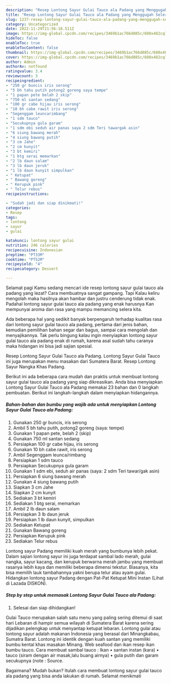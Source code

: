 ```yaml
---
description: "Resep Lontong Sayur Gulai Tauco ala Padang yang Menggugah Selera, Buat Buka Puasa}"
title: "Resep Lontong Sayur Gulai Tauco ala Padang yang Menggugah Selera, Buat Buka Puasa}"
slug: 1237-resep-lontong-sayur-gulai-tauco-ala-padang-yang-menggugah-selera-buat-buka-puasa
category: Uncategorized
date: 2022-11-29T21:56:18.511Z
image: https://img-global.cpcdn.com/recipes/3469b1ac766d885c/680x482cq70/lontong-sayur-gulai-tauco-ala-padang-foto-resep-utama.jpg
hideToc: false
enableToc: true
enableTocContent: false
thumbnail: https://img-global.cpcdn.com/recipes/3469b1ac766d885c/680x482cq70/lontong-sayur-gulai-tauco-ala-padang-foto-resep-utama.jpg
cover: https://img-global.cpcdn.com/recipes/3469b1ac766d885c/680x482cq70/lontong-sayur-gulai-tauco-ala-padang-foto-resep-utama.jpg
author: Admin
authorAv: notfound
ratingvalue: 3.4
reviewcount: 3
recipeingredient:
- "250 gr buncis iris serong"
- "5 bh tahu putih potong2 goreng saya tempe"
- "1 papan pete belah 2 skip"
- "750 ml santan sedang"
- "100 gr cabe hijau iris serong"
- "10 bh cabe rawit iris serong"
- "Segenggam leuncarimbang"
- "1 sdm tauco"
- "Secukupnya gula garam"
- "1 sdm ebi seduh air panas saya 2 sdm Teri tawargak asin"
- "6 siung bawang merah"
- "4 siung bawang putih"
- "3 cm Jahe"
- "2 cm kunyit"
- "3 bt kemiri"
- "1 btg serai memarkan"
- "2 lb daun salam"
- "3 lb daun jeruk"
- "1 lb daun kunyit simpulkan"
- " Ketupat"
- " Bawang goreng"
- " Kerupuk pink"
- " Telur rebus"
recipeinstructions:

- "Sudah jadi dan siap dinikmati!"
categories:
- Resep
tags:
- lontong
- sayur
- gulai

katakunci: lontong sayur gulai 
nutrition: 246 calories
recipecuisine: Indonesian
preptime: "PT33M"
cooktime: "PT52M"
recipeyield: "4"
recipecategory: Dessert

---
```



Selamat pagi Kamu sedang mencari ide resep lontong sayur gulai tauco ala padang yang lezat? Cara membuatnya sangat gampang. Tapi Kalau keliru mengolah maka hasilnya akan hambar dan justru cenderung tidak enak. Padahal lontong sayur gulai tauco ala padang yang enak harusnya Kan mempunyai aroma dan rasa yang mampu memancing selera kita.


Ada beberapa hal yang sedikit banyak berpengaruh terhadap kualitas rasa dari lontong sayur gulai tauco ala padang, pertama dari jenis bahan, kemudian pemilihan bahan segar dan bagus, sampai cara mengolah dan menyajikannya. Tak perlu bingung kalau ingin menyiapkan lontong sayur gulai tauco ala padang enak di rumah, karena asal sudah tahu caranya maka hidangan ini bisa jadi sajian spesial.

Resep Lontong Sayur Gulai Tauco ala Padang. Lontong Sayur Gulai Tauco ini juga merupakan menu masakan dari Sumatera Barat. Resep Lontong Sayur Nangka Khas Padang.


Berikut ini ada beberapa cara mudah dan praktis untuk membuat lontong sayur gulai tauco ala padang yang siap dikreasikan. Anda bisa menyiapkan Lontong Sayur Gulai Tauco ala Padang memakai 23 bahan dan 0 langkah pembuatan. Berikut ini langkah-langkah dalam menyiapkan hidangannya.

<!--inarticleads1-->

##### Bahan-bahan dan bumbu yang wajib ada untuk menyiapkan Lontong Sayur Gulai Tauco ala Padang:

1. Gunakan 250 gr buncis, iris serong
1. Ambil 5 bh tahu putih, potong2 goreng (saya: tempe)
1. Gunakan 1 papan pete, belah 2 (skip)
1. Gunakan 750 ml santan sedang
1. Persiapkan 100 gr cabe hijau, iris serong
1. Gunakan 10 bh cabe rawit, iris serong
1. Ambil Segenggam leunca/rimbang
1. Persiapkan 1 sdm tauco
1. Persiapkan Secukupnya gula garam
1. Gunakan 1 sdm ebi, seduh air panas (saya: 2 sdm Teri tawar/gak asin)
1. Persiapkan 6 siung bawang merah
1. Gunakan 4 siung bawang putih
1. Siapkan 3 cm Jahe
1. Siapkan 2 cm kunyit
1. Sediakan 3 bt kemiri
1. Sediakan 1 btg serai, memarkan
1. Ambil 2 lb daun salam
1. Persiapkan 3 lb daun jeruk
1. Persiapkan 1 lb daun kunyit, simpulkan
1. Sediakan  Ketupat
1. Gunakan  Bawang goreng
1. Persiapkan  Kerupuk pink
1. Sediakan  Telur rebus


Lontong sayur Padang memiliki kuah merah yang bumbunya lebih pekat. Dalam sajian lontong sayur ini juga terdapat sambal lado merah, gulai nangka, sayur kacang, dan kerupuk berwarna merah jambu yang membuat rasanya lebih kaya dan memiliki beberapa dimensi tekstur. Biasanya, kita bisa memilih lauk tambahannya yakni berupa telur atau ayam gulai. Hidangkan lontong sayur Padang dengan Pat-Pat Ketupat Mini Instan (Lihat di Lazada DISKON). 

<!--inarticleads2-->

##### Step by step untuk memasak Lontong Sayur Gulai Tauco ala Padang:


1. Selesai dan siap dihidangkan!

Gulai Tauco merupakan salah satu menu yang paling sering ditemui di saat hari Lebaran di hampir semua wilayah di Sumatera Barat karena sering dijadikan pelengkap untuk menyantap ketupat lebaran. Lontong gulai atau lontong sayur adalah makanan Indonesia yang berasal dari Minangkabau, Sumatra Barat. Lontong ini identik dengan kuah santan yang memiliki bumbu kental khas masakan Minang. Web seafood dan ikan resep ikan bumbu tauco. Cara membuat sambal tauco : Ikan • santan instan (kara) • tauco (siram dengan air masak,lalu buang airnya) • gula putih dan garam secukupnya (note : Source. 

Bagaimana? Mudah bukan? Itulah cara membuat lontong sayur gulai tauco ala padang yang bisa anda lakukan di rumah. Selamat menikmati
